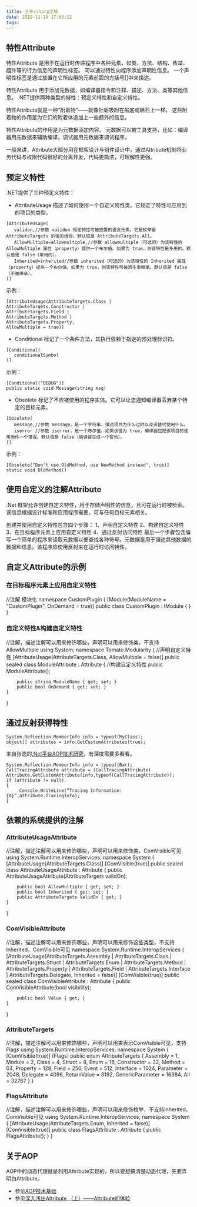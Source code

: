 ```yaml
---
title: 关于csharp注解
date: 2019-11-19 17:03:12
tags:
---
```

## 特性Attribute
特性Attribute 是用于在运行时传递程序中各种元素，如类、方法、结构、枚举、组件等的行为信息的声明性标签。
可以通过特性向程序添加声明性信息。
一个声明性标签是通过放置在它所应用的元素前面的方括号[]中来描述。

特性Attribute 用于添加元数据，如编译器指令和注释、描述、方法、类等其他信息。
.NET提供两种类型的特性：预定义特性和自定义特性。 

特性Attribute就是一种“附着物”——就像牡蛎吸附在船底或礁石上一样。 
这些附着物的作用是为它们的附着体追加上一些额外的信息。

特性Attribute的作用是为元数据添加内容。 
元数据可以被工具支持，比如：编译器用元数据来辅助编译，调试器用元数据来调试程序。

一般来讲，Attribute大部分用在框架设计与组件设计中，通过Attribute机制将业务代码与权限代码很好的分离开发，代码更简洁，可理解性更强。
<!--more-->
## 预定义特性
.NET提供了三种预定义特性：
* AttributeUsage 描述了如何使用一个自定义特性类。它规定了特性可应用到的项目的类型。
```
[AttributeUsage(
   validon,//参数 validon 规定特性可被放置的语言元素。它是枚举器 AttributeTargets 的值的组合。默认值是 AttributeTargets.All。
   AllowMultiple=allowmultiple,//参数 allowmultiple（可选的）为该特性的 AllowMultiple 属性（property）提供一个布尔值。如果为 true，则该特性是多用的。默认值是 false（单用的）。
   Inherited=inherited//参数 inherited（可选的）为该特性的 Inherited 属性（property）提供一个布尔值。如果为 true，则该特性可被派生类继承。默认值是 false（不被继承）。
)]
```
示例：
```
[AttributeUsage(AttributeTargets.Class |
AttributeTargets.Constructor |
AttributeTargets.Field |
AttributeTargets.Method |
AttributeTargets.Property, 
AllowMultiple = true)]
```

* Conditional 标记了一个条件方法，其执行依赖于指定的预处理标识符。
```
[Conditional(
   conditionalSymbol
)]
```
示例：
```
[Conditional("DEBUG")]
public static void Message(string msg)
```

* Obsolete 标记了不应被使用的程序实体。它可以让您通知编译器丢弃某个特定的目标元素。
```
[Obsolete(
   message,//参数 message，是一个字符串，描述项目为什么过时以及该替代使用什么。
   iserror //参数 iserror，是一个布尔值。如果该值为 true，编译器应把该项目的使用当作一个错误。默认值是 false（编译器生成一个警告）。
)]
```

示例：
```
[Obsolete("Don't use OldMethod, use NewMethod instead", true)]
static void OldMethod()
```

## 使用自定义的注解Attribute

.Net 框架允许创建自定义特性，用于存储声明性的信息，且可在运行时被检索。该信息根据设计标准和应用程序需要，可与任何目标元素相关。

创建并使用自定义特性包含四个步骤：
1、声明自定义特性
2、构建自定义特性
3、在目标程序元素上应用自定义特性
4、通过反射访问特性
最后一个步骤包含编写一个简单的程序来读取元数据以便查找各种符号。元数据是用于描述其他数据的数据和信息。该程序应使用反射来在运行时访问特性。


## 自定义Attribute的示例

### 在目标程序元素上应用自定义特性
//注解 模块化
namespace CustomPlugin
{
    [Module(ModuleName = "CustomPlugin", OnDemand = true)]
    public class CustomPlugin : IModule
    {
	}
}

### 自定义特性&构建自定义特性
//注解，描述注解可以用来修饰哪些，声明可以用来修饰类，不支持AllowMultiple
using System;
namespace Tomato.Modularity
{
	//声明自定义特性
    [AttributeUsage(AttributeTargets.Class, AllowMultiple = false)]
    public sealed class ModuleAttribute : Attribute
    {
	//构建自定义特性
        public ModuleAttribute();

        public string ModuleName { get; set; }
        public bool OnDemand { get; set; }
    }
}

## 通过反射获得特性
```
System.Reflection.MemberInfo info = typeof(MyClass);
object[] attributes = info.GetCustomAttributes(true);
```

来自张逸的[.Net平台AOP技术研究](https://www.cnblogs.com/wayfarer/articles/256909.html)，有深度需要多看看。
```
System.Reflection.MemberInfo info = typeof(Bar);
CallTracingAttribute attribute = (CallTracingAttribute) Attribute.GetCustomAttribute(info,typeof(CallTracingAttribute));
if (attribute != null)
{
	 Console.WriteLine(“Tracing Information:{0}”,attribute.TracingInfo);
}
```


## 依赖的系统提供的注解

### AttributeUsageAttribute
//注解，描述注解可以用来修饰哪些，声明可以用来修饰类，ComVisible可见
using System.Runtime.InteropServices;
namespace System
{
    [AttributeUsage(AttributeTargets.Class)]
    [ComVisible(true)]
    public sealed class AttributeUsageAttribute : Attribute
    {
        public AttributeUsageAttribute(AttributeTargets validOn);

        public bool AllowMultiple { get; set; }
        public bool Inherited { get; set; }
        public AttributeTargets ValidOn { get; }
    }
}

### ComVisibleAttribute
//注解，描述注解可以用来修饰哪些，声明可以用来修饰这些类型，不支持Inherited，ComVisible可见
namespace System.Runtime.InteropServices
{
    [AttributeUsage(AttributeTargets.Assembly | AttributeTargets.Class | AttributeTargets.Struct | AttributeTargets.Enum | AttributeTargets.Method | AttributeTargets.Property | AttributeTargets.Field | AttributeTargets.Interface | AttributeTargets.Delegate, Inherited = false)]
    [ComVisible(true)]
    public sealed class ComVisibleAttribute : Attribute
    {
        public ComVisibleAttribute(bool visibility);

        public bool Value { get; }
    }
}


### AttributeTargets
//注解，描述注解可以用来修饰哪些，声明可以用来表示ComVisible可见，支持Flags
using System.Runtime.InteropServices;
namespace System
{
    [ComVisible(true)]
    [Flags]
    public enum AttributeTargets
    {
        Assembly = 1,
        Module = 2,
        Class = 4,
        Struct = 8,
        Enum = 16,
        Constructor = 32,
        Method = 64,
        Property = 128,
        Field = 256,
        Event = 512,
        Interface = 1024,
        Parameter = 2048,
        Delegate = 4096,
        ReturnValue = 8192,
        GenericParameter = 16384,
        All = 32767
    }
}

### FlagsAttribute
//注解，描述注解可以用来修饰哪些，声明可以用来修饰枚举，不支持Inherited，ComVisible可见
using System.Runtime.InteropServices;
namespace System
{
    [AttributeUsage(AttributeTargets.Enum, Inherited = false)]
    [ComVisible(true)]
    public class FlagsAttribute : Attribute
    {
        public FlagsAttribute();
    }
}

## 关于AOP
AOP中的动态代理就是利用Attribute实现的，所以要想搞清楚动态代理，先要弄明白Attribute。
* 参见[AOP技术基础](https://www.cnblogs.com/wayfarer/articles/241024.html)
* 参见[深入浅出Attribute （上）——Attribute初体验](https://blog.51cto.com/liutiemeng/29201)